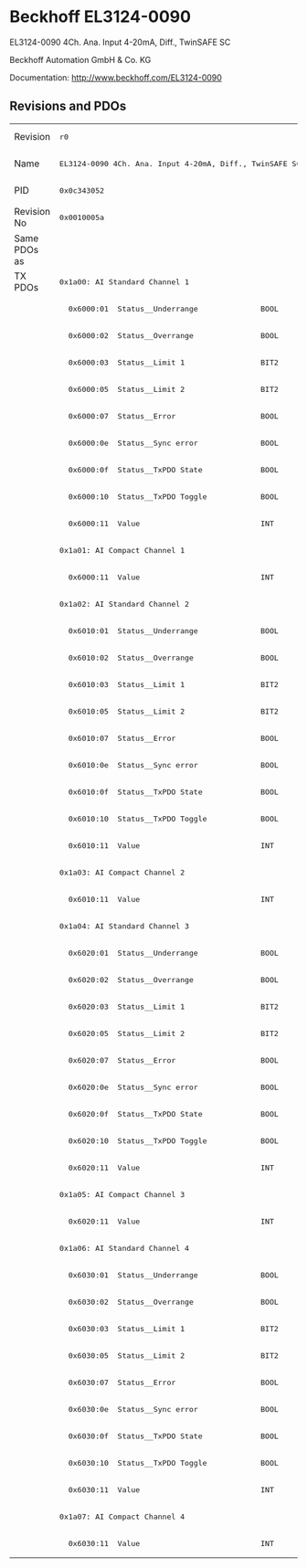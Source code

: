# Beckhoff EL3124-0090

EL3124-0090 4Ch. Ana. Input 4-20mA, Diff., TwinSAFE SC

Beckhoff Automation GmbH & Co. KG

Documentation: <a href="http://www.beckhoff.com/EL3124-0090">http://www.beckhoff.com/EL3124-0090</a>

## Revisions and PDOs
<table>
<tr >
<td class="first">Revision</td>
<td ><pre>r0</pre></td>
</tr>
<tr >
<td class="first">Name</td>
<td ><pre>EL3124-0090 4Ch. Ana. Input 4-20mA, Diff., TwinSAFE SC</pre></td>
</tr>
<tr >
<td class="first">PID</td>
<td ><pre>0x0c343052</pre></td>
</tr>
<tr >
<td class="first">Revision No</td>
<td ><pre>0x0010005a</pre></td>
</tr>
<tr >
<td class="first">Same PDOs as</td>
<td ></td>
</tr>
<tr class="txpdo pdosection">
<td class="first" rowspan=48 valign=top>TX PDOs</td>
<td><pre>0x1a00: AI Standard Channel 1</pre></td>
<td></td>
</tr>
<tr class="txpdo">
<td class="first"><pre>  0x6000:01  Status__Underrange              BOOL</pre></td>
</tr>
<tr class="txpdo">
<td class="first"><pre>  0x6000:02  Status__Overrange               BOOL</pre></td>
</tr>
<tr class="txpdo">
<td class="first"><pre>  0x6000:03  Status__Limit 1                 BIT2</pre></td>
</tr>
<tr class="txpdo">
<td class="first"><pre>  0x6000:05  Status__Limit 2                 BIT2</pre></td>
</tr>
<tr class="txpdo">
<td class="first"><pre>  0x6000:07  Status__Error                   BOOL</pre></td>
</tr>
<tr class="txpdo">
<td class="first"><pre>  0x6000:0e  Status__Sync error              BOOL</pre></td>
</tr>
<tr class="txpdo">
<td class="first"><pre>  0x6000:0f  Status__TxPDO State             BOOL</pre></td>
</tr>
<tr class="txpdo">
<td class="first"><pre>  0x6000:10  Status__TxPDO Toggle            BOOL</pre></td>
</tr>
<tr class="txpdo">
<td class="first"><pre>  0x6000:11  Value                           INT</pre></td>
</tr>
<tr class="txpdo pdosection">
<td class="first"><pre>0x1a01: AI Compact Channel 1</pre></td>
</tr>
<tr class="txpdo">
<td class="first"><pre>  0x6000:11  Value                           INT</pre></td>
</tr>
<tr class="txpdo pdosection">
<td class="first"><pre>0x1a02: AI Standard Channel 2</pre></td>
</tr>
<tr class="txpdo">
<td class="first"><pre>  0x6010:01  Status__Underrange              BOOL</pre></td>
</tr>
<tr class="txpdo">
<td class="first"><pre>  0x6010:02  Status__Overrange               BOOL</pre></td>
</tr>
<tr class="txpdo">
<td class="first"><pre>  0x6010:03  Status__Limit 1                 BIT2</pre></td>
</tr>
<tr class="txpdo">
<td class="first"><pre>  0x6010:05  Status__Limit 2                 BIT2</pre></td>
</tr>
<tr class="txpdo">
<td class="first"><pre>  0x6010:07  Status__Error                   BOOL</pre></td>
</tr>
<tr class="txpdo">
<td class="first"><pre>  0x6010:0e  Status__Sync error              BOOL</pre></td>
</tr>
<tr class="txpdo">
<td class="first"><pre>  0x6010:0f  Status__TxPDO State             BOOL</pre></td>
</tr>
<tr class="txpdo">
<td class="first"><pre>  0x6010:10  Status__TxPDO Toggle            BOOL</pre></td>
</tr>
<tr class="txpdo">
<td class="first"><pre>  0x6010:11  Value                           INT</pre></td>
</tr>
<tr class="txpdo pdosection">
<td class="first"><pre>0x1a03: AI Compact Channel 2</pre></td>
</tr>
<tr class="txpdo">
<td class="first"><pre>  0x6010:11  Value                           INT</pre></td>
</tr>
<tr class="txpdo pdosection">
<td class="first"><pre>0x1a04: AI Standard Channel 3</pre></td>
</tr>
<tr class="txpdo">
<td class="first"><pre>  0x6020:01  Status__Underrange              BOOL</pre></td>
</tr>
<tr class="txpdo">
<td class="first"><pre>  0x6020:02  Status__Overrange               BOOL</pre></td>
</tr>
<tr class="txpdo">
<td class="first"><pre>  0x6020:03  Status__Limit 1                 BIT2</pre></td>
</tr>
<tr class="txpdo">
<td class="first"><pre>  0x6020:05  Status__Limit 2                 BIT2</pre></td>
</tr>
<tr class="txpdo">
<td class="first"><pre>  0x6020:07  Status__Error                   BOOL</pre></td>
</tr>
<tr class="txpdo">
<td class="first"><pre>  0x6020:0e  Status__Sync error              BOOL</pre></td>
</tr>
<tr class="txpdo">
<td class="first"><pre>  0x6020:0f  Status__TxPDO State             BOOL</pre></td>
</tr>
<tr class="txpdo">
<td class="first"><pre>  0x6020:10  Status__TxPDO Toggle            BOOL</pre></td>
</tr>
<tr class="txpdo">
<td class="first"><pre>  0x6020:11  Value                           INT</pre></td>
</tr>
<tr class="txpdo pdosection">
<td class="first"><pre>0x1a05: AI Compact Channel 3</pre></td>
</tr>
<tr class="txpdo">
<td class="first"><pre>  0x6020:11  Value                           INT</pre></td>
</tr>
<tr class="txpdo pdosection">
<td class="first"><pre>0x1a06: AI Standard Channel 4</pre></td>
</tr>
<tr class="txpdo">
<td class="first"><pre>  0x6030:01  Status__Underrange              BOOL</pre></td>
</tr>
<tr class="txpdo">
<td class="first"><pre>  0x6030:02  Status__Overrange               BOOL</pre></td>
</tr>
<tr class="txpdo">
<td class="first"><pre>  0x6030:03  Status__Limit 1                 BIT2</pre></td>
</tr>
<tr class="txpdo">
<td class="first"><pre>  0x6030:05  Status__Limit 2                 BIT2</pre></td>
</tr>
<tr class="txpdo">
<td class="first"><pre>  0x6030:07  Status__Error                   BOOL</pre></td>
</tr>
<tr class="txpdo">
<td class="first"><pre>  0x6030:0e  Status__Sync error              BOOL</pre></td>
</tr>
<tr class="txpdo">
<td class="first"><pre>  0x6030:0f  Status__TxPDO State             BOOL</pre></td>
</tr>
<tr class="txpdo">
<td class="first"><pre>  0x6030:10  Status__TxPDO Toggle            BOOL</pre></td>
</tr>
<tr class="txpdo">
<td class="first"><pre>  0x6030:11  Value                           INT</pre></td>
</tr>
<tr class="txpdo pdosection">
<td class="first"><pre>0x1a07: AI Compact Channel 4</pre></td>
</tr>
<tr class="txpdo">
<td class="first"><pre>  0x6030:11  Value                           INT</pre></td>
</tr>
</table>
